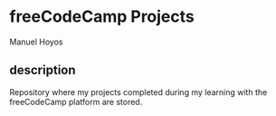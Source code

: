 # freeCodeCamp Projects
Manuel Hoyos
## description
Repository where my projects completed during my learning with the freeCodeCamp platform are stored.
